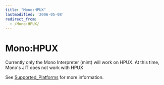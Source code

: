 ```yaml
---
title: "Mono:HPUX"
lastmodified: '2006-05-08'
redirect_from:
  - /Mono:HPUX/
---
```


Mono:HPUX
=========

Currently only the Mono Interpreter (mint) will work on HPUX. At this time, Mono's JIT does not work with HPUX

See [Supported_Platforms](/Supported_Platforms "Supported Platforms") for more information.

